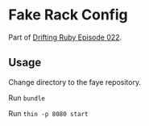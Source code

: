 # Fake Rack Config

Part of [Drifting Ruby Episode 022](https://www.driftingruby.com/episodes/faye-websockets-part-1).

## Usage

Change directory to the faye repository.

Run `bundle`

Run `thin -p 8080 start`